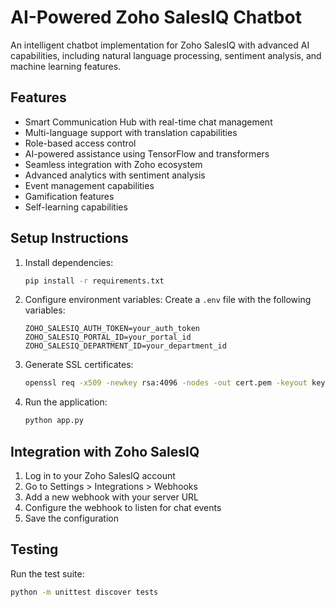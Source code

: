 # AI-Powered Zoho SalesIQ Chatbot

An intelligent chatbot implementation for Zoho SalesIQ with advanced AI capabilities, including natural language processing, sentiment analysis, and machine learning features.

## Features

- Smart Communication Hub with real-time chat management
- Multi-language support with translation capabilities
- Role-based access control
- AI-powered assistance using TensorFlow and transformers
- Seamless integration with Zoho ecosystem
- Advanced analytics with sentiment analysis
- Event management capabilities
- Gamification features
- Self-learning capabilities

## Setup Instructions

1. Install dependencies:
   ```bash
   pip install -r requirements.txt
   ```

2. Configure environment variables:
   Create a `.env` file with the following variables:
   ```
   ZOHO_SALESIQ_AUTH_TOKEN=your_auth_token
   ZOHO_SALESIQ_PORTAL_ID=your_portal_id
   ZOHO_SALESIQ_DEPARTMENT_ID=your_department_id
   ```

3. Generate SSL certificates:
   ```bash
   openssl req -x509 -newkey rsa:4096 -nodes -out cert.pem -keyout key.pem -days 365
   ```

4. Run the application:
   ```bash
   python app.py
   ```

## Integration with Zoho SalesIQ

1. Log in to your Zoho SalesIQ account
2. Go to Settings > Integrations > Webhooks
3. Add a new webhook with your server URL
4. Configure the webhook to listen for chat events
5. Save the configuration

## Testing

Run the test suite:
```bash
python -m unittest discover tests
```